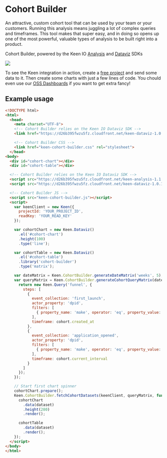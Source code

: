 Cohort Builder
==============

An attractive, custom cohort tool that can be used by your team or your customers. Running this analysis means juggling a lot of complex queries and timeframes. This tool makes that super easy, and in doing so opens up one of the most powerful, valuable types of analysis to be built right into a product.

Cohort Builder, powered by the Keen IO [Analysis](https://github.com/keen/keen-analysis.js) and [Dataviz](https://github.com/keen/keen-dataviz.js) SDKs

![](https://raw.githubusercontent.com/keen/cohorts/master/docs/preview.png?token=AALA1mYWCYerp6rKA9Ydq9yF_hX1xB3Kks5YB9sMwA%3D%3D)

To see the Keen integration in action, create a [free project](http://keen.io/signup?s=gh-cohorts) and send some data to it. Then create some charts with just a few lines of code. You chould even use our [OSS Dashboards](https://github.com/keen/dashboards) if you want to get extra fancy!

## Example usage

```html
<!DOCTYPE html>
<html>
  <head>
    <meta charset="UTF-8">
    <!-- Cohort Builder relies on the Keen IO Dataviz SDK -->
    <link href="https://d26b395fwzu5fz.cloudfront.net/keen-dataviz-1.0.1.css" rel="stylesheet">

    <!-- Cohort Builder CSS -->
    <link href="keen-cohort-builder.css" rel="stylesheet">
  </head>
<body>
  <div id="cohort-chart"></div>
  <div id="cohort-table"></div>

  <!-- Cohort Builder relies on the Keen IO Dataviz SDK -->
  <script src="https://d26b395fwzu5fz.cloudfront.net/keen-analysis-1.1.0.js"></script>
  <script src="https://d26b395fwzu5fz.cloudfront.net/keen-dataviz-1.0.1.js"></script>

  <!-- Cohort Builder JS -->
  <script src="keen-cohort-builder.js"></script>
  <script>
    var keenClient = new Keen({
      projectId: 'YOUR_PROJECT_ID',
      readKey: 'YOUR_READ_KEY'
    });

    var cohortChart = new Keen.Dataviz()
      .el('#cohort-chart')
      .height(100)
      .type('line');

    var cohortTable = new Keen.Dataviz()
      .el('#cohort-table')
      .library('cohort-builder')
      .type('matrix');

    var dateMatrix = Keen.CohortBuilder.generateDateMatrix('weeks', 5);
    var queryMatrix = Keen.CohortBuilder.generateCohortQueryMatrix(dateMatrix, function(cohort){
      return new Keen.Query('funnel', {
        steps: [
          {
            event_collection: 'first_launch',
            actor_property: 'dpid',
            filters: [
              { property_name: 'make', operator: 'eq', property_value: 'Apple' }
            ],
            timeframe: cohort.created_at
          },
          {
            event_collection: 'application_opened',
            actor_property: 'dpid',
            filters: [
              { property_name: 'make', operator: 'eq', property_value: 'Apple' }
            ],
            timeframe: cohort.current_interval
          }
        ]
      });
    });

    // Start first chart spinner
    cohortChart.prepare();
    Keen.CohortBuilder.fetchCohortDatasets(keenClient, queryMatrix, function(dataset) {
      cohortChart
        .data(dataset)
        .height(280)
        .render();

      cohortTable
        .data(dataset)
        .render();
    });
  </script>
</body>
</html>
```
